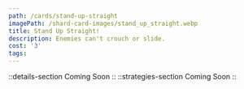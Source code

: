```yaml
---
path: /cards/stand-up-straight
imagePath: /shard-card-images/stand_up_straight.webp
title: Stand Up Straight!
description: Enemies can't crouch or slide.
cost: '3'
tags:
---
```

::details-section
Coming Soon
::
::strategies-section
Coming Soon
::